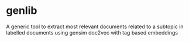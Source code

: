 # genlib
A generic tool to extract most relevant documents related to a subtopic in labelled documents using gensim doc2vec with tag based embeddings

